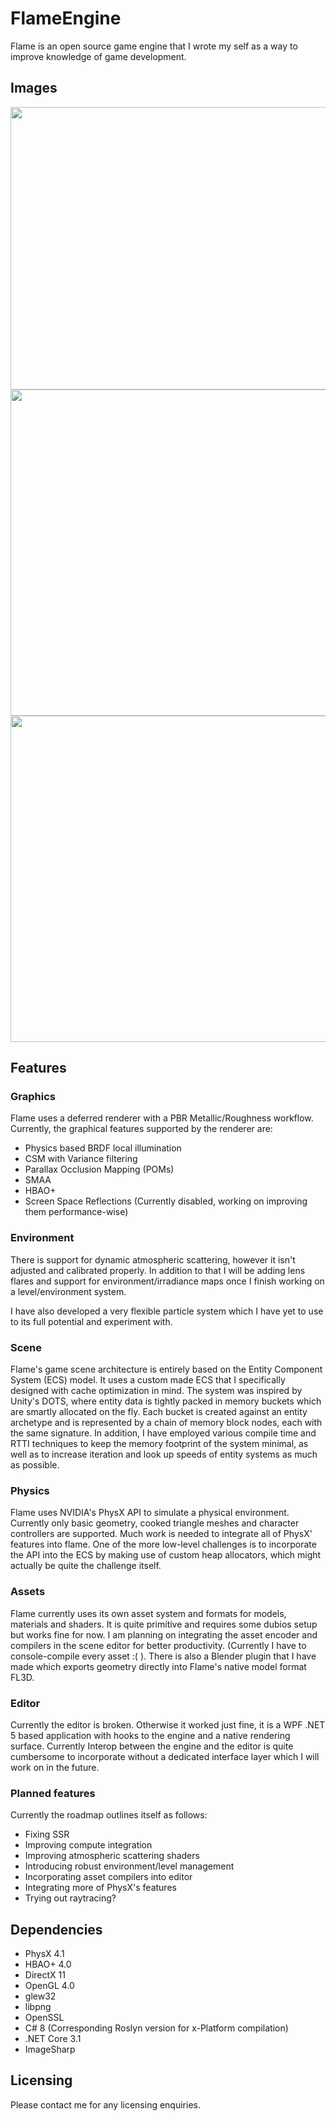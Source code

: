 # FlameEngine
Flame is an open source game engine that I wrote my self as a way to improve knowledge of game development.

## Images

<img src="https://cdn.discordapp.com/attachments/649214971590213653/904501784221995079/Screenshot_3.png" width="900" height="452">
<img src="https://cdn.discordapp.com/attachments/649214971590213653/904501793885679656/Screenshot_2.png" width="900" height="522">
<img src="https://cdn.discordapp.com/attachments/649214971590213653/904531139484602398/Screenshot_5.png" width="900" height="522">

## Features

### Graphics
Flame uses a deferred renderer with a PBR Metallic/Roughness workflow. Currently, the graphical features supported by the renderer are:
  - Physics based BRDF local illumination
  - CSM with Variance filtering
  - Parallax Occlusion Mapping (POMs)
  - SMAA
  - HBAO+
  - Screen Space Reflections (Currently disabled, working on improving them performance-wise)

### Environment

There is support for dynamic atmospheric scattering, however it isn't adjusted and calibrated properly. In addition to that I will be adding lens flares and support for environment/irradiance maps once I finish working on a level/environment system.

I have also developed a very flexible particle system which I have yet to use to its full potential and experiment with.

### Scene

Flame's game scene architecture is entirely based on the Entity Component System (ECS) model. It uses a custom made ECS that I specifically designed with cache optimization in mind. The system was inspired by Unity's DOTS, where entity data is tightly packed in memory buckets which are smartly allocated on the fly. Each bucket is created against an entity archetype and is represented by a chain of memory block nodes, each with the same signature. In addition, I have employed various compile time and RTTI techniques to keep the memory footprint of the system minimal, as well as to increase iteration and look up speeds of entity systems as much as possible.  

### Physics

Flame uses NVIDIA's PhysX API to simulate a physical environment. Currently only basic geometry, cooked triangle meshes and character controllers are supported. Much work is needed to integrate all of PhysX' features into flame. One of the more low-level challenges is to incorporate the API into the ECS by making use of custom heap allocators, which might actually be quite the challenge itself.

### Assets

Flame currently uses its own asset system and formats for models, materials and shaders. It is quite primitive and requires some dubios setup but works fine for now. I am planning on integrating the asset encoder and compilers in the scene editor for better productivity. (Currently I have to console-compile every asset :( ). There is also a Blender plugin that I have made which exports geometry directly into Flame's native model format FL3D.

### Editor

Currently the editor is broken. Otherwise it worked just fine, it is a WPF .NET 5 based application with hooks to the engine and a native rendering surface. Currently Interop between the engine and the editor is quite cumbersome to incorporate without a dedicated interface layer which I will work on in the future.

### Planned features

Currently the roadmap outlines itself as follows:

- Fixing SSR
- Improving compute integration
- Improving atmospheric scattering shaders
- Introducing robust environment/level management
- Incorporating asset compilers into editor
- Integrating more of PhysX's features
- Trying out raytracing?

## Dependencies

  - PhysX 4.1
  - HBAO+  4.0
  - DirectX 11
  - OpenGL 4.0
  - glew32
  - libpng
  - OpenSSL
  - C# 8 (Corresponding Roslyn version for x-Platform compilation)
  - .NET Core 3.1
  - ImageSharp

## Licensing

Please contact me for any licensing enquiries.
